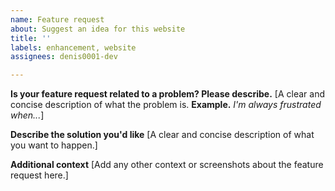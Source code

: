 ```yaml
---
name: Feature request
about: Suggest an idea for this website
title: ''
labels: enhancement, website
assignees: denis0001-dev

---
```


**Is your feature request related to a problem? Please describe.**
[A clear and concise description of what the problem is. **Example.** _I'm always frustrated when..._]

**Describe the solution you'd like**
[A clear and concise description of what you want to happen.]

**Additional context**
[Add any other context or screenshots about the feature request here.]
